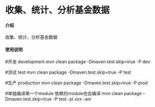 # 收集、统计、分析基金数据

#### 介绍
收集、统计、分析基金数据

#### 使用说明

#开发 development
mvn clean package -Dmaven.test.skip=true -P dev

#测试 test
mvn clean package -Dmaven.test.skip=true -P test

#生产 production
mvn clean package -Dmaven.test.skip=true -P prod

#单独编译某一个module 依赖的module也会编译
mvn clean package -Dmaven.test.skip=true -P test -pl xxx -am